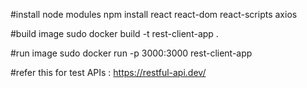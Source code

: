 #install node modules
npm install react react-dom react-scripts axios

#build image
sudo docker build -t rest-client-app .

#run image
sudo docker run -p 3000:3000 rest-client-app

#refer this for test APIs : https://restful-api.dev/